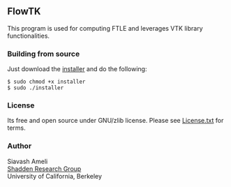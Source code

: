 ## FlowTK

This program is used for computing FTLE and leverages VTK library functionalities.

### Building from source
Just download the [installer](https://raw.github.com/ameli/FlowTK/master/installer) and do the following:

    $ sudo chmod +x installer
    $ sudo ./installer

### License
Its free and open source under GNU/zlib license. Please see [License.txt](https://raw.github.com/ameli/FlowTK/master/License.txt) for terms.

### Author
Siavash Ameli  
[Shadden Research Group](http://shaddenlab.berkeley.edu/)  
University of California, Berkeley
